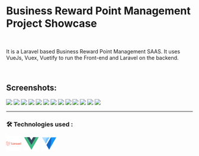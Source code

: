 # Business Reward Point Management Project Showcase

<br>

It is a Laravel based Business Reward Point Management SAAS. It uses VueJs, Vuex, Vuetify to run the Front-end and Laravel on the backend. 

<br>

## Screenshots:
<img src="/store_front.png" width="18%"></img>
<img src="/store_front_2.png" width="18%"></img>
<img src="/homepage.png" width="18%"></img>
<img src="/profile.png" width="18%"></img>
<img src="/profile_w_sidebar.png" width="18%"></img>
<img src="/product_page.png" width="18%"></img>
<img src="/product_page_2_NestedAddons.png" width="18%"></img>
<img src="/cart_1.png" width="18%"></img>
<img src="/cart_2.png" width="18%"></img>
<img src="/edit_profile.png" width="18%"></img>
<img src="/guestmode.png" width="18%"></img>
<img src="/scan_qr.png" width="18%"></img>
<img src="/Screenshot_1.png" width="18%"></img>

---

### :hammer_and_wrench: Technologies used :

<div>
  <img src="https://github.com/devicons/devicon/blob/master/icons/laravel/laravel-original-wordmark.svg" title="Laravel" alt="Laravel" width="40" height="40"/>&nbsp;
  <img src="https://github.com/devicons/devicon/blob/master/icons/vuejs/vuejs-original.svg" title="VueJs" alt="VueJs" width="40" height="40"/>&nbsp;
  <img src="https://github.com/devicons/devicon/blob/master/icons/vuetify/vuetify-original.svg" title="Vuetify" alt="Vuetif" width="40" height="40"/>
</div>
